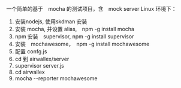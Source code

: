 一个简单的基于　mocha 的测试项目，含　mock server
Linux 环境下：
1. 安装nodejs, 使用skdman 安装
2. 安装 mocha, 并设置 alias,　npm -g install mocha
3. npm 安装　supervisor, npm -g install supervisor
4. 安装　mochawesome，　npm -g install mochawesome
5. 配置 confg.js
6. cd 到 airwallex/server
7. supervisor server.js
8. cd airwallex
9. mocha --reporter mochawesome
